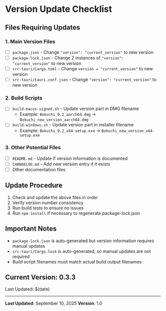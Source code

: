 # Version Update Checklist

## Files Requiring Updates

### 1. Main Version Files

- [ ] `package.json` - Change `"version": "current_version"` to new version
- [ ] `package-lock.json` - Change 2 instances of `"version": "current_version"` to new version
- [ ] `src-tauri/Cargo.toml` - Change `version = "current_version"` to new version
- [ ] `src-tauri/tauri.conf.json` - Change `"version": "current_version"` to new version

### 2. Build Scripts

- [ ] `build-macos-signed.sh` - Update version part in DMG filename
  - Example: `Bokuchi_0.2_aarch64.dmg` → `Bokuchi_new_version_aarch64.dmg`
- [ ] `build-windows.sh` - Update version part in installer filename
  - Example: `Bokuchi_0.2_x64-setup.exe` → `Bokuchi_new_version_x64-setup.exe`

### 3. Other Potential Files

- [ ] `README.md` - Update if version information is documented
- [ ] `CHANGELOG.md` - Add new version entry if it exists
- [ ] Other documentation files

## Update Procedure

1. Check and update the above files in order
2. Verify version number consistency
3. Run build tests to ensure no issues
4. Run `npm install` if necessary to regenerate package-lock.json

## Important Notes

- `package-lock.json` is auto-generated but version information requires manual updates
- `src-tauri/Cargo.lock` is auto-generated, so manual updates are not required
- Build script filenames must match actual build output filenames

## Current Version: 0.3.3

Last Updated: $(date)

---

**Last Updated**: September 10, 2025
**Version**: 1.0

